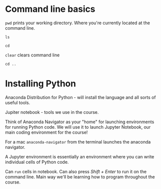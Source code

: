 # Command line basics 

`pwd` prints your working directory. Where you're currently located at the command line. 

`ls`  

`cd` 

`clear` clears command line 

`cd ..`

# Installing Python

Anaconda Distribution for Python - will install the language and all sorts of useful tools. 

Jupiter notebook - tools we use in the course. 

Think of Anaconda Navigator as your "home" for launching environments for running Python code. We will use it to launch Jupyter Notebook, our main coding environment for the course!

For a mac `anaconda-navigator` from the terminal launches the anaconda navigator.

A Jupyter environment is essentially an environment where you can write individual cells of Python code.

Can `run` cells in notebook. Can also press *Shift + Enter* to run it on the command line. Main way we'll be learning how to program throughout the course. 